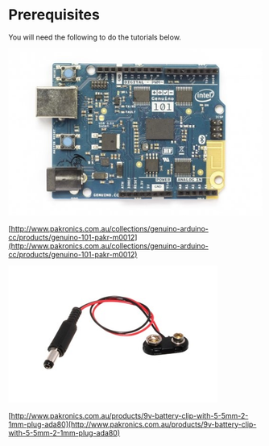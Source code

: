 # Prerequisites

You will need the following to do the tutorials below.

![Arduino / Genuino 101 &#x2013; main controller board and with USB cable](../../.gitbook/assets/arduino.jpg)

[http://www.pakronics.com.au/collections/genuino-arduino-cc/products/genuino-101-pakr-m0012](http://www.pakronics.com.au/collections/genuino-arduino-cc/products/genuino-101-pakr-m0012)

![9V Battery Connector \(for portability\)](../../.gitbook/assets/connector.jpg)

[http://www.pakronics.com.au/products/9v-battery-clip-with-5-5mm-2-1mm-plug-ada80](http://www.pakronics.com.au/products/9v-battery-clip-with-5-5mm-2-1mm-plug-ada80)

